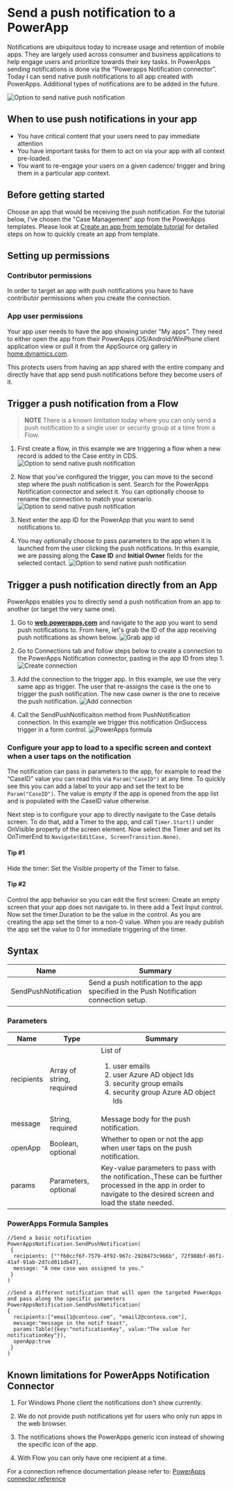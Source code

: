 <properties
	pageTitle="Add notifications | Microsoft PowerApps"
	description="Sends native push notifications to a PowerApp."
	services=""
	suite="powerapps"
	documentationCenter="na"
	authors="jamesol-msft"
	manager="anneta"
	editor=""
	tags=""
	/>

<tags
	ms.service="powerapps"
	ms.devlang="na"
	ms.topic="article"
	ms.tgt_pltfrm="na"
	ms.workload="na"
	ms.date="08/08/2017"
	ms.author="jamesol"/>

# Send a push notification to a PowerApp #
Notifications are ubiquitous today to increase usage and retention of mobile apps. They are largely used across consumer and business applications to help engage users and prioritize towards their key tasks. In PowerApps sending notifications is done via the “Powerapps Notification connector”. Today I can send native push notifications to all app created with PowerApps. Additional types of notifications are to be added in the future.

![Option to send native push notification][1]

## When to use push notifications in your app ##
-	You have critical content that your users need to pay immediate attention
-	You have important tasks for them to act on via your app with all context pre-loaded.
-	You want to re-engage your users on a given cadence/ trigger and bring them in a particular app context.


## Before getting started ##
Choose an app that would be receiving the push notification. For the tutorial below, I’ve chosen the "Case Management" app from the PowerApps templates. Please look at [Create an app from template tutorial](https://powerapps.microsoft.com/tutorials/get-started-test-drive/) for detailed steps on how to quickly create an app from template.

## Setting up permissions ##

### Contributor permissions ###
 In order to target an app with push notifications you have to have contributor permissions when you create the connection.

### App user permissions ###
Your app user needs to have the app showing under "My apps". They need to either open the app from their PowerApps iOS/Android/WinPhone client application view or pull it from the AppSource org gallery in [home.dynamics.com](https://home.dynamics.com/).

This protects users from having an app shared with the entire company and directly have that app send push notifications before they become users of it.


## Trigger a push notification from a Flow ##

> **NOTE**  There is a known limitation today where you can only send a push notification to a single user or security group at a time from a Flow.

1. First create a flow, in this example we are triggering a flow when a new record is added to the Case entity in CDS.
![Option to send native push notification][4]

1. Now that you’ve configured the trigger, you can move to the second step where the push notification is sent. Search for the PowerApps Notification connector and select it. You can optionally choose to rename the connection to match your scenario.
![Option to send native push notification][5]

1. Next enter the app ID for the PowerApp that you want to send notifications to.

1. You may optionally choose to pass parameters to the app when it is launched from the user clicking the push notifications.  In this example, we are passing along the **Case ID** and **Initial Owner** fields for the selected contact.
![Option to send native push notification][6]

## Trigger a push notification directly from an App ##
PowerApps enables you to directly send a push notification from an app to another (or target the very same one).

1. Go to **[web.powerapps.com](https://web.powerapps.com/)** and navigate to the app you want to send push notifications to. From here, let's grab the ID of the app receiving push notifications as shown below.
![Grab app id][8]

1. Go to Connections tab and follow steps below to create a connection to the PowerApps Notification connector, pasting in the app ID from step 1.
![Create connection][9]

1. Add the connection to the trigger app. In this example, we use the very same app as trigger. The user that re-assigns the case is the one to trigger the push notification. The new case owner is the one to receive the push notification.
![Add connection][10]

1. Call the SendPushNotificaiton method from PushNotification connection. In this example we trigger this notification OnSuccess trigger in a form control.
![PowerApps formula][11]


### Configure your app to load to a specific screen and context when a user taps on the notification ##
The notification can pass in parameters to the app, for example to read the “CaseID” value you can read this via ``Param("CaseID")`` at any time. To quickly see this you can add a label to your app and set the text to be ``Param("CaseID")``. The value is empty if the app is opened from the app list and is populated with the CaseID value otherwise.

Next step is to configure your app to directly navigate to the Case details screen.
To do that, add a Timer to the app, and call ``Timer.Start()`` under OnVisible property of the screen element. Now select the Timer and set its OnTimerEnd to ``Navigate(EditCase, ScreenTransition.None)``.
#### Tip #1 ####
 Hide the timer: Set the Visible property of the Timer to false.
#### Tip #2 ####
 Control the app behavior so you can edit the first screen: Create an empty screen that your app does not navigate to. In there add a Text Input control. Now set the timer.Duration to be the value in the control. As you are creating the app set the timer to a non-0 value. When you are ready publish the app set the value to 0 for immediate triggering of the timer.

## Syntax ##

| Name                 | Summary                                                                                  |
|----------------------|------------------------------------------------------------------------------------------|
| SendPushNotification | Send a push notification to the app specified in the Push Notification connection setup. |

### Parameters ###
| Name       | Type                      | Summary                                                                                                                                                             |
|------------|---------------------------|---------------------------------------------------------------------------------------------------------------------------------------------------------------------|
| recipients | Array of string, required | List of <ol> <li>user emails</li> <li>user Azure AD object Ids</li> <li>security group emails</li> <li>security group Azure AD object Ids </li></ol>                |
| message    | String, required          | Message body for the push notification.                                                                                                                             |
| openApp    | Boolean, optional         | Whether to open or not the app when user taps on the push notification.                                                                                             |
| params     | Parameters, optional      | Key-value parameters to pass with the notification.,These can be further processed in the app in order to navigate to the desired screen and load the state needed. |

### PowerApps Formula Samples ###
```
//Send a basic notification
PowerAppsNotification.SendPushNotification(
 {
  recipients: [""f60ccf6f-7579-4f92-967c-2920473c966b", 72f988bf-86f1-41af-91ab-2d7cd011db47],
  message: "A new case was assigned to you."
 }
)

//Send a different notification that will open the targeted PowerApps and pass along the specific parameters
PowerAppsNotification.SendPushNotification(
{
  recipients:["email1@contoso.com", "email2@contoso.com"],
  message:"message in the notif toast",
  params:Table({key:"notificationKey", value:"The value for notificationKey"}),
  openApp:true
 }
)
```

## Known limitations for PowerApps Notification Connector ##
1. For Windows Phone client the notifications don't show currently.

1. We do not provide push notifications yet for users who only run apps in the web browser.

1. The notifications shows the PowerApps generic icon instead of showing the specific icon of the app.

1. With Flow you can only have one recipient at a time.

For a connection refrence documentation please refer to: [PowerApps connector reference](https://docs.microsoft.com/en-us/connectors/powerappsnotification/)



[1]: ./media/add-notifications/pic1-send-notif.jpg
[2]: ./media/add-notifications/pic2-diagramoverview.jpg
[3]: ./media/add-notifications/pic3-select-app-id.jpg
[4]: ./media/add-notifications/pic4-step1-flowupdated.jpg
[5]: ./media/add-notifications/pic5-step2-create-connection.jpg
[6]: ./media/add-notifications/pic6-step3-configure-notif.jpg
[7]: ./media/add-notifications/pic7-case-table.jpg
[8]: ./media/add-notifications/grab-id.png
[9]: ./media/add-notifications/create-connection.png
[10]: ./media/add-notifications/add-connection.png
[11]: ./media/add-notifications/powerapps-function.png
